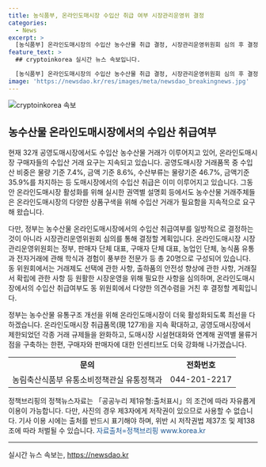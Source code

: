 ```yaml
---
title: 농식품부, 온라인도매시장 수입산 취급 여부 시장관리운영위 결정
categories:
  - News
excerpt: >
  [농식품부] 온라인도매시장의 수입산 농수산물 취급 결정, 시장관리운영위원회 심의 후 결정 예정. 온라인도매시장에서의 수입산 거래 요구 계속되며, 정부는 농수산물 유통구조 개선을 위해 온라인도매시장을 활성화하고 물류거점 구축 등 다양한 정책 추진 중.
feature_text: >
  ## cryptoinkorea 실시간 뉴스 속보입니다.

  [농식품부] 온라인도매시장의 수입산 농수산물 취급 결정, 시장관리운영위원회 심의 후 결정 예정. 온라인도매시장에서의 수입산 거래 요구 계속되며, 정부는 농수산물 유통구조 개선을 위해 온라인도매시장을 활성화하고 물류거점 구축 등 다양한 정책 추진 중.
image: 'https://newsdao.kr/res/images/meta/newsdao_breakingnews.jpg'
---
```


<p><img src="https://newsdao.kr/res/images/meta/newsdao_breakingnews.jpg" alt="cryptoinkorea 속보" /></p>

<h2 data-ke-size="size26">농수산물 온라인도매시장에서의 수입산 취급여부</h2>

<p data-ke-size="size16">현재 32개 공영도매시장에서도 수입산 농수산물 거래가 이루어지고 있어, 온라인도매시장 구매자들의 수입산 거래 요구는 지속되고 있습니다. 공영도매시장 거래품목 중 수입산 비중은 
  물량 기준 7.4%, 금액 기준 8.6%, 수산부류는 물량기준 46.7%, 금액기준 35.9%를 차지하는 등 도매시장에서의 수입산 취급은 이미 이루어지고 있습니다. 그동안 온라인도매시장 활성화를 위해 실시한 권역별 설명회 등에서도 농수산물 거래주체들은 온라인도매시장의 다양한 상품구색을 위해 수입산 거래가 필요함을 
  지속적으로 요구해 왔습니다.</p>

<p data-ke-size="size16">다만, 정부는 농수산물 온라인도매시장에서의 수입산 취급여부를 일방적으로 결정하는 것이 아니라 시장관리운영위원회 심의를 통해 결정할 계획입니다. 온라인도매시장 시장관리운영위원회는 정부, 판매자 단체 대표, 구매자 단체 대표, 농업인 단체, 농식품 유통과 전자거래에 관해 학식과 경험이 풍부한 전문가 등 총 
  20명으로 구성되어 있습니다. 동 위원회에서는 거래제도 선택에 관한 사항, 출하품의 안전성 향상에 관한 사항, 거래질서 확립에 관한 사항 등 원활한 시장운영을 위해 필요한 사항을 심의하며, 온라인도매시장에서의 수입산 취급여부도 동 위원회에서 다양한 의견수렴을 거친 후 결정할 계획입니다.</p>

<p data-ke-size="size16">정부는 농수산물 유통구조 개선을 위해 온라인도매시장이 더욱 활성화되도록 최선을 다하겠습니다. 온라인도매시장 취급품목(現 127개)을 지속 확대하고, 공영도매시장에서 제한되었던 각종 거래 규제들을 완화하고, 도매시장 시설현대화와 연계해 권역별 물류거점을 구축하는 한편, 구매자와 판매자에 대한 인센티브도 더욱 강화해 나가겠습니다.</p>

<table>
  <tr>
    <td style="text-align: center; height: 17px;"><b>문의</b></td>
    <td style="text-align: center; height: 17px;"><b>전화번호</b></td>
  </tr>
  <tr>
    <td style="text-align: center; height: 17px;">농림축산식품부 유통소비정책관실 유통정책과</td>
    <td style="text-align: center; height: 17px;">044-201-2217</td>
  </tr>
</table>

<p data-ke-size="size16">정책브리핑의 정책뉴스자료는 「공공누리 제1유형:출처표시」의 조건에 따라 자유롭게 이용이 가능합니다. 다만, 사진의 경우 제3자에게 저작권이 있으므로 사용할 수 없습니다. 기사 이용 시에는 출처를 반드시 표기해야 하며, 위반 시 저작권법 제37조 및 제138조에 따라 처벌될 수 있습니다. <span style="color: #1a5490;">자료출처=정책브리핑 www.korea.kr</span></p>

<hr>
실시간 뉴스 속보는, <a href="https://newsdao.kr" rel="dofollow">https://newsdao.kr</a>


